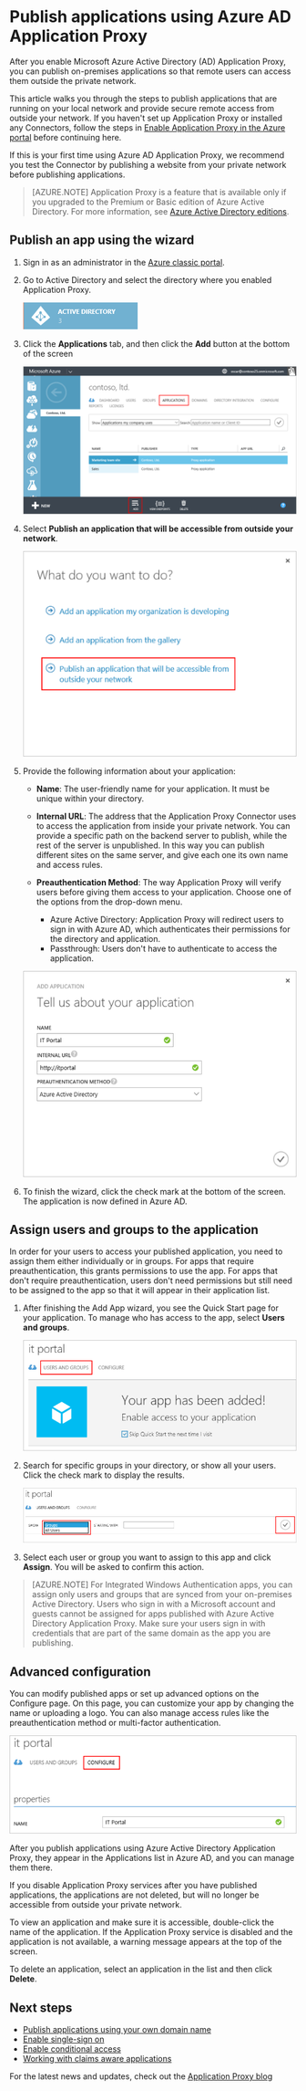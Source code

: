 <properties
	pageTitle="Publish apps with Azure AD Application Proxy | Azure"
	description="Publish on-premises applications to the cloud with Azure AD Application Proxy."
	services="active-directory"
	documentationCenter=""
	authors="kgremban"
	manager="stevenpo"
	editor=""/>

<tags
	ms.service="active-directory"
	ms.date="06/01/2016"
	wacn.date=""/>


# Publish applications using Azure AD Application Proxy


After you enable Microsoft Azure Active Directory (AD) Application Proxy, you can publish on-premises applications so that remote users can access them outside the private network.

This article walks you through the steps to publish applications that are running on your local network and provide secure remote access from outside your network. If you haven't set up Application Proxy or installed any Connectors, follow the steps in [Enable Application Proxy in the Azure portal](/documentation/articles/active-directory-application-proxy-enable/) before continuing here.

If this is your first time using Azure AD Application Proxy, we recommend you test the Connector by publishing a website from your private network before publishing applications.

> [AZURE.NOTE] Application Proxy is a feature that is available only if you upgraded to the Premium or Basic edition of Azure Active Directory. For more information, see [Azure Active Directory editions](/documentation/articles/active-directory-editions/).

## Publish an app using the wizard

1. Sign in as an administrator in the [Azure classic portal](https://manage.windowsazure.cn/).
2. Go to Active Directory and select the directory where you enabled Application Proxy.

	![Active Directory - icon](./media/active-directory-application-proxy-publish/ad_icon.png)

3. Click the **Applications** tab, and then click the **Add** button at the bottom of the screen

	![Add application](./media/active-directory-application-proxy-publish/aad_appproxy_selectdirectory.png)

4. Select **Publish an application that will be accessible from outside your network**.

	![Publish an application that will be accessible from outside your network](./media/active-directory-application-proxy-publish/aad_appproxy_addapp.png)

5. Provide the following information about your application:

	- **Name**: The user-friendly name for your application. It must be unique within your directory.
	- **Internal URL**: The address that the Application Proxy Connector uses to access the application from inside your private network. You can provide a specific path on the backend server to publish, while the rest of the server is unpublished. In this way you can publish different sites on the same server, and give each one its own name and access rules.
	- **Preauthentication Method**: The way Application Proxy will verify users before giving them access to your application. Choose one of the options from the drop-down menu.

		- Azure Active Directory: Application Proxy will redirect users to sign in with Azure AD, which authenticates their permissions for the directory and application.
		- Passthrough: Users don't have to authenticate to access the application.

	![Application properties](./media/active-directory-application-proxy-publish/aad_appproxy_appproperties.png)  

6. To finish the wizard, click the check mark at the bottom of the screen. The application is now defined in Azure AD.


## Assign users and groups to the application

In order for your users to access your published application, you need to assign them either individually or in groups. For apps that require preauthentication, this grants permissions to use the app. For apps that don't require preauthentication, users don't need permissions but still need to be assigned to the app so that it will appear in their application list.

1. After finishing the Add App wizard, you see the Quick Start page for your application. To manage who has access to the app, select **Users and groups**.

	![Application Proxy quick start assign users - screenshot](./media/active-directory-application-proxy-publish/aad_appproxy_usersgroups.png)

2. Search for specific groups in your directory, or show all your users. Click the check mark to display the results.

  	![Search for groups or users - screenshot](./media/active-directory-application-proxy-publish/aad_appproxy_search.png)

3. Select each user or group you want to assign to this app and click **Assign**. You will be asked to confirm this action.

> [AZURE.NOTE] For Integrated Windows Authentication apps, you can assign only users and groups that are synced from your on-premises Active Directory. Users who sign in with a Microsoft account and guests cannot be assigned for apps published with Azure Active Directory Application Proxy. Make sure your users sign in with credentials that are part of the same domain as the app you are publishing.


## Advanced configuration

You can modify published apps or set up advanced options on the Configure page. On this page, you can customize your app by changing the name or uploading a logo. You can also manage access rules like the preauthentication method or multi-factor authentication.

![Advanced configuration](./media/active-directory-application-proxy-publish/aad_appproxy_configure.png)


After you publish applications using Azure Active Directory Application Proxy, they appear in the Applications list in Azure AD, and you can manage them there.

If you disable Application Proxy services after you have published applications, the applications are not deleted, but will no longer be accessible from outside your private network.

To view an application and make sure it is accessible, double-click the name of the application. If the Application Proxy service is disabled and the application is not available, a warning message appears at the top of the screen.

To delete an application, select an application in the list and then click **Delete**.

## Next steps

- [Publish applications using your own domain name](/documentation/articles/active-directory-application-proxy-custom-domains/)
- [Enable single-sign on](/documentation/articles/active-directory-application-proxy-sso-using-kcd/)
- [Enable conditional access](/documentation/articles/active-directory-application-proxy-conditional-access/)
- [Working with claims aware applications](/documentation/articles/active-directory-application-proxy-claims-aware-apps)

For the latest news and updates, check out the [Application Proxy blog](http://blogs.technet.com/b/applicationproxyblog/)
